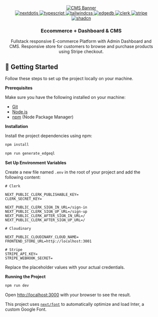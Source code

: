 <div align="center">
  <br />
    <a href="https://github.com/Xhoni96/e-commerce-Next.js/tree/main/e-commerce-admin" target="_blank">
      <img src="https://res.cloudinary.com/drvanrh8x/image/upload/v1721086505/assets/Dashboard_iy7acq.png" alt="CMS Banner">
    </a>
  <br />

  <div>
    <a href="https://nextjs.org/" target="_blank">
         <img src="https://img.shields.io/badge/-Next_JS-black?style=for-the-badge&logoColor=white&logo=nextdotjs&color=000000" alt="nextdotjs" />
    </a>
     <a href="https://www.typescriptlang.org/" target="_blank">
       <img src="https://img.shields.io/badge/-TypeScript-black?style=for-the-badge&logoColor=white&logo=typescript&color=3178C6" alt="typescript" />
    </a>
     <a href="https://tailwindcss.com/" target="_blank">
     <img src="https://img.shields.io/badge/-Tailwind_CSS-black?style=for-the-badge&logoColor=white&logo=tailwindcss&color=06B6D4" alt="tailwindcss" />
    </a>
     <a href="https://www.edgedb.com/" target="_blank">
      <img src="https://img.shields.io/badge/EdgeDB-38ef7d?style=for-the-badge&color=38ef7d" alt="edgedb" />
    </a>
      <a href="https://clerk.com/" target="_blank">
      <img src="https://img.shields.io/badge/Clerk-black?style=for-the-badge&color=black&logo=clerk&logoColor=white" alt="clerk" />
    </a>
    <a href="https://stripe.com/" target="_blank">
      <img src="https://img.shields.io/badge/Stripe-635bff?style=for-the-badge&color=635bff&logo=stripe&logoColor=white" alt="stripe" />
    </a>
      <a href="https://ui.shadcn.com/" target="_blank">
      <img src="https://img.shields.io/badge/shadcn/ui-black?style=for-the-badge&color=black&logo=shadcn/ui&logoColor=white" alt="shadcn" />
    </a>
    </div >

  <h3 align="center">Eccommerce + Dashboard & CMS</h3>

   <div align="center">
     Fullstack responsive E-commerce Platform with Admin Dashboard and CMS. Responsive store for customers to browse and purchase products using Stripe checkout.
    </div> 
    </div>

## <a name="quick-start">🤸 Getting Started</a>

Follow these steps to set up the project locally on your machine.

**Prerequisites**

Make sure you have the following installed on your machine:

- [Git](https://git-scm.com/)
- [Node.js](https://nodejs.org/en)
- [npm](https://www.npmjs.com/) (Node Package Manager)

**Installation**

Install the project dependencies using npm:

```bash
npm install

npm run generate_edgeql
```

**Set Up Environment Variables**

Create a new file named `.env` in the root of your project and add the following content:

```env
# Clerk

NEXT_PUBLIC_CLERK_PUBLISHABLE_KEY=
CLERK_SECRET_KEY=

NEXT_PUBLIC_CLERK_SIGN_IN_URL=/sign-in
NEXT_PUBLIC_CLERK_SIGN_UP_URL=/sign-up
NEXT_PUBLIC_CLERK_AFTER_SIGN_IN_URL=/
NEXT_PUBLIC_CLERK_AFTER_SIGN_UP_URL=/

# Cloudinary

NEXT_PUBLIC_CLOUDINARY_CLOUD_NAME=
FRONTEND_STORE_URL=http://localhost:3001

# Stripe
STRIPE_API_KEY=
STRIPE_WEBHOOK_SECRET=
```

Replace the placeholder values with your actual credentials.

**Running the Project**

```bash
npm run dev
```

Open [http://localhost:3000](http://localhost:3000) with your browser to see the result.

This project uses [`next/font`](https://nextjs.org/docs/basic-features/font-optimization) to automatically optimize and load Inter, a custom Google Font.
